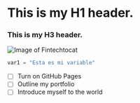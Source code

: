 # This is my H1 header.
### This is my H3 header.

![Image of Fintechtocat](https://octodex.github.com/images/Fintechtocat.png)

``` python
var1 = "Esta es mi variable"
```

- [ ] Turn on GitHub Pages
- [ ] Outline my portfolio
- [ ] Introduce myself to the world
